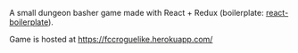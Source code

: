 A small dungeon basher game made with React + Redux (boilerplate: [react-boilerplate](https://github.com/react-boilerplate/react-boilerplate)).

Game is hosted at https://fccroguelike.herokuapp.com/